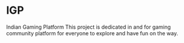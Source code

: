 # IGP
Indian Gaming Platform
This project is dedicated in and for gaming community platform for everyone to explore and have fun on the way.